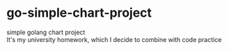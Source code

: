 # go-simple-chart-project
simple golang chart project<br>
It's my university homework, which I decide to combine with code practice
